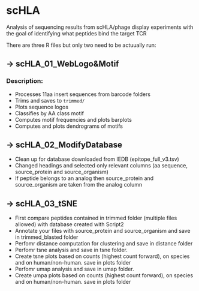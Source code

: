 # scHLA
Analysis of sequencing results from scHLA/phage display experiments with the goal of identifying what peptides bind the target TCR

There are three R files but only two need to be actuually run:

## -> scHLA_01_WebLogo&Motif
### Description:
- Processes 11aa insert sequences from barcode folders
- Trims and saves to `trimmed/`
- Plots sequence logos
- Classifies by AA class motif
- Computes motif frequencies and plots barplots
- Computes and plots dendrograms of motifs

## -> scHLA_02_ModifyDatabase
- Clean up for database downloaded from IEDB (epitope_full_v3.tsv)
- Changed headings and selected only relevant columns (aa sequence, source_protein and source_organism)
- If peptide belongs to an analog then source_protein and source_organism are taken from the analog column

## -> scHLA_03_tSNE
- First compare peptides contained in trimmed folder (multiple files allowed) with database created with Script2
- Annotate your files with source_protein and source_organism and save in trimmed_blasted folder
- Perfomr distance computation for clustering and save in distance folder
- Perfomr tsne analysis and save in tsne folder.
- Create tsne plots based on counts (highest count forward), on species and on human/non-human. save in plots folder
- Perfomr umap analysis and save in umap folder.
- Create umpa plots based on counts (highest count forward), on species and on human/non-human. save in plots folder
